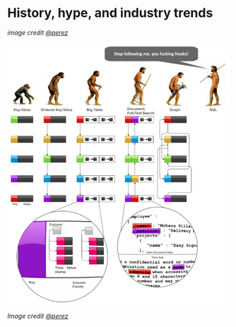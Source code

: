# History, hype, and industry trends #

_image credit [@perez](https://twitter.com/perez)_

![Still following me](../../media/NoSqlStopFollowingMe.png)

_Image credit [@perez](https://twitter.com/perez)_